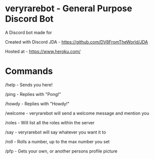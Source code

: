 # veryrarebot - General Purpose Discord Bot

A Discord bot made for 

Created with Discord JDA - https://github.com/DV8FromTheWorld/JDA

Hosted at - https://www.heroku.com/


# Commands

/help - Sends you here!

/ping - Replies with "Pong!"

/howdy - Replies with "Howdy!"

/welcome - veryrarebot will send a welcome message and mention you

/roles - Will list all the roles within the server

/say - veryrarebot will say whatever you want it to

/roll - Rolls a number, up to the max number you set

/pfp - Gets your own, or another persons profile picture
